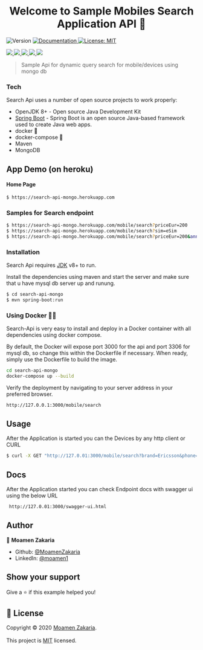 
<h1 align="center">Welcome to Sample Mobiles Search Application API 👋</h1>  
<p>  
  <img alt="Version" src="https://img.shields.io/badge/version-1.0.0-blue.svg?cacheSeconds=2592000" />  
  <a href="https://github.com/MoamenZakaria/search-api" target="_blank">  
  <img alt="Documentation" src="https://img.shields.io/badge/documentation-yes-brightgreen.svg" />  
  </a>  
  <a href="#" target="_blank">  
  <img alt="License: MIT" src="https://img.shields.io/badge/License-MIT-yellow.svg" />  
  </a>  
  </p>  
  <p>  
  <a href="#" target="_blank">  
<img src="https://img.shields.io/badge/spring%20-%236DB33F.svg?&style=for-the-badge&logo=spring&logoColor=white"/>  
  </a>   
  <a href="#" target="_blank">  
<img src="https://img.shields.io/badge/java-%23ED8B00.svg?&style=for-the-badge&logo=java&logoColor=white"/>  </a>  
  <a href="#" target="_blank">  
<img src ="https://img.shields.io/badge/MongoDB-%234ea94b.svg?&style=for-the-badge&logo=mongodb&logoColor=white"/> </a>  

  <a href="#" target="_blank">  
<img src="https://img.shields.io/badge/docker%20-%230db7ed.svg?&style=for-the-badge&logo=docker&logoColor=white"/>  
</a>    
  <a href="#" target="_blank">  
<img src="https://img.shields.io/badge/heroku%20-%23430098.svg?&style=for-the-badge&logo=heroku&logoColor=white"/>  
</a>  

</p>  

> Sample Api for dynamic query search for mobile/devices  using mongo db

### Tech

Search Api uses a number of open source projects to work properly:

* OpenJDK 8+ - Open source Java Development Kit
* [Spring Boot](https://spring.io) - Spring Boot is an open source Java-based framework used to create Java web apps.
* docker 🐳
* docker-compose 🐳
* Maven
* MongoDB

## App Demo (on heroku)

#### Home Page
```sh  
$ https://search-api-mongo.herokuapp.com  
```  
### Samples for Search endpoint
```sh  
$ https://search-api-mongo.herokuapp.com/mobile/search?priceEur=200
$ https://search-api-mongo.herokuapp.com/mobile/search?sim=eSim
$ https://search-api-mongo.herokuapp.com/mobile/search?priceEur=200&announceDate=1999
```  

### Installation

Search Api requires [JDK](https://www.oracle.com/ae/java/technologies/javase/javase-jdk8-downloads.html) v8+ to run.

Install the dependencies using maven and start the server and make sure that u have mysql db server up and runung.

```sh  
$ cd search-api-mongo  
$ mvn spring-boot:run  
```  

### Using Docker 🐳🐳
Search-Api is very easy to install and deploy in a Docker container with all dependencies  using docker compose.

By default, the Docker will expose port 3000 for the api and port 3306 for mysql db, so change this within the Dockerfile if necessary. When ready, simply use the Dockerfile to build the image.

```sh  
cd search-api-mongo
docker-compose up --build
```  
Verify the deployment by navigating to your server address in your preferred browser.

```sh  
http://127.0.0.1:3000/mobile/search  
```  

## Usage

After the Application is started you can the Devices by any http client or CURL
```sh  
$ curl -X GET "http://127.0.01:3000/mobile/search?brand=Ericsson&phone=Ericsson%20R600" -H "accept: */*"  
```  

## Docs
After the Application started you can check Endpoint docs with swagger ui using the below URL
```sh  
 http://127.0.01:3000/swagger-ui.html
 ```  
## Author

👤 **Moamen Zakaria**

* Github: [@MoamenZakaria](https://github.com/MoamenZakaria)
* LinkedIn: [@moamen1](https://linkedin.com/in/moamen1)

## Show your support

Give a ⭐️ if this example helped you!

## 📝 License

Copyright © 2020 [Moamen Zakaria](https://github.com/MoamenZakaria).<br />  
This project is [MIT](https://opensource.org/licenses/MIT) licensed.
